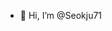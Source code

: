 - 👋 Hi, I’m @Seokju71

<!---
Seokju71/Seokju71 is a ✨ special ✨ repository because its `README.md` (this file) appears on your GitHub profile.
You can click the Preview link to take a look at your changes.
--->

